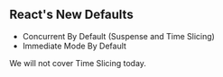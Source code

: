 ## React's New Defaults

- Concurrent By Default (Suspense and Time Slicing)
- Immediate Mode By Default

We will not cover Time Slicing today.
